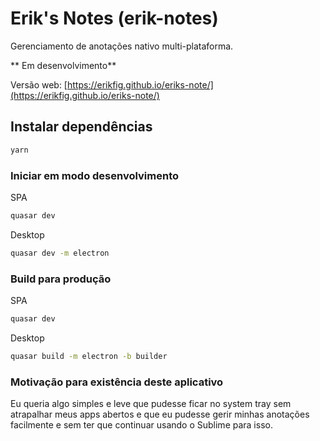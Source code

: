 # Erik's Notes (erik-notes)

Gerenciamento de anotações nativo multi-plataforma.

** Em desenvolvimento**

Versão web: [https://erikfig.github.io/eriks-note/](https://erikfig.github.io/eriks-note/)

## Instalar dependências

```bash
yarn
```

### Iniciar em modo desenvolvimento

SPA

```bash
quasar dev
```

Desktop

```bash
quasar dev -m electron
```

### Build para produção

SPA

```bash
quasar dev
```

Desktop

```bash
quasar build -m electron -b builder
```

### Motivação para existência deste aplicativo

Eu queria algo simples e leve que pudesse ficar no system tray sem atrapalhar meus apps abertos e que eu pudesse gerir minhas anotações facilmente e sem ter que continuar usando o Sublime para isso.
